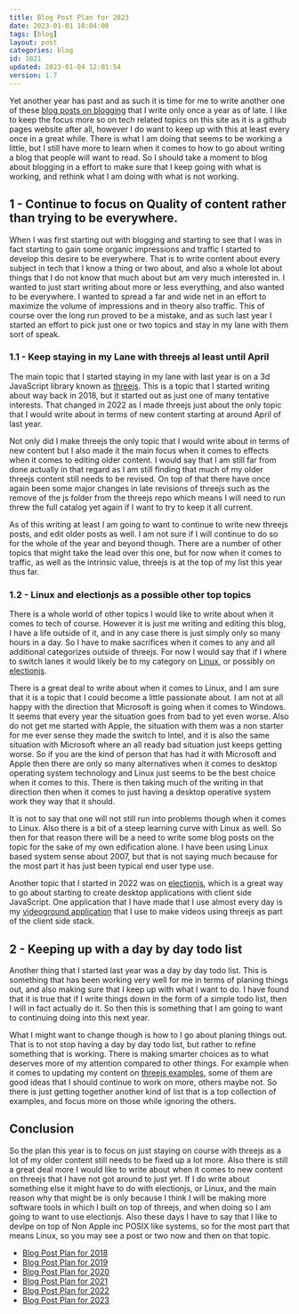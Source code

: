 ```yaml
---
title: Blog Post Plan for 2023
date: 2023-01-01 10:04:00
tags: [blog]
layout: post
categories: blog
id: 1021
updated: 2023-01-04 12:01:54
version: 1.7
---
```


Yet another year has past and as such it is time for me to write another one of these [blog posts on blogging](/categories/blog) that I write only once a year as of late. I like to keep the focus more so on tech related topics on this site as it is a github pages website after all, however I do want to keep up with this at least every once in a great while. There is what I am doing that seems to be working a little, but I still have more to learn when it comes to how to go about writing a blog that people will want to read. So I should take a moment to blog about blogging in a effort to make sure that I keep going with what is working, and rethink what I am doing with what is not working.

<!-- more -->

## 1 - Continue to focus on Quality of content rather than trying to be everywhere.

When I was first starting out with blogging and starting to see that I was in fact starting to gain some organic impressions and traffic I started to develop this desire to be everywhere. That is to write content about every subject in tech that I know a thing or two about, and also a whole lot about things that I do not know that much about but am very much interested in. I wanted to just start writing about more or less everything, and also wanted to be everywhere. I wanted to spread a far and wide net in an effort to maximize the volume of impressions and in theory also traffic. This of course over the long run proved to be a mistake, and as such last year I started an effort to pick just one or two topics and stay in my lane with them sort of speak.

### 1.1 - Keep staying in my Lane with threejs al least until April

The main topic that I started staying in my lane with last year is on a 3d JavaScript library known as [threejs](/2018/04/04/threejs-getting-started). This is a topic that I started writing about way back in 2018, but it started out as just one of many tentative interests. That changed in 2022 as I made threejs just about the only topic that I would write about in terms of new content starting at around April of last year. 

Not only did I make threejs the only topic that I would write about in terms of new content but I also made it the main focus when it comes to effects when it comes to editing older content. I would say that I am still far from done actually in that regard as I am still finding that much of my older threejs content still needs to be revised. On top of that there have once again been some major changes in late revisions of threejs such as the remove of the js folder from the threejs repo which means I will need to run threw the full catalog yet again if I want to try to keep it all current.

As of this writing at least I am going to want to continue to write new threejs posts, and edit older posts as well. I am not sure if I will continue to do so for the whole of the year and beyond though. There are a number of other topics that might take the lead over this one, but for now when it comes to traffic, as well as the intrinsic value, threejs is at the top of my list this year thus far.


### 1.2 - Linux and electionjs as a possible other top topics

There is a whole world of other topics I would like to write about when it comes to tech of course. However it is just me writing and editing this blog, I have a life outside of it, and in any case there is just simply only so many hours in a day. So I have to make sacrifices when it comes to any and all additional categorizes outside of threejs. For now I would say that if I where to switch lanes it would likely be to my category on [Linux](/categories/linux), or possibly on [electionjs](/categories/electronjs).

There is a great deal to write about when it comes to Linux, and I am sure that it is a topic that I could become a little passionate about. I am not at all happy with the direction that Microsoft is going when it comes to Windows. It seems that every year the situation goes from bad to yet even worse. Also do not get me started with Apple, the situation with them was a non starter for me ever sense they made the switch to Intel, and it is also the same situation with Microsoft where an all ready bad situation just keeps getting worse. So if you are the kind of person that has had it with Microsoft and Apple then there are only so many alternatives when it comes to desktop operating system technology and Linux just seems to be the best choice when it comes to this. There is then taking much of the writing in that direction then when it comes to just having a desktop operative system work they way that it should.

It is not to say that one will not still run into problems though when it comes to Linux. Also there is a bit of a steep learning curve with Linux as well. So then for that reason there will be a need to write some blog posts on the topic for the sake of my own edification alone. I have been using Linux based system sense about 2007, but that is not saying much because for the most part it has just been typical end user type use. 

Another topic that I started in 2022 was on [electionjs](/2022/02/07/electronjs-hello-world/), which is a great way to go about starting to create desktop applications with client side JavaScript. One application that I have made that I use almost every day is my [videoground application](https://github.com/dustinpfister/videoground) that I use to make videos using threejs as part of the client side stack.

## 2 - Keeping up with a day by day todo list

Another thing that I started last year was a day by day todo list. This is something that has been working very well for me in terms of planing things out, and also making sure that I keep up with what I want to do. I have found that it is true that if I write things down in the form of a simple todo list, then I will in fact actually do it. So then this is something that I am going to want to continuing doing into this next year.

What I might want to change though is how to I go about planing things out. That is to not stop having a day by day todo list, but rather to refine something that is working. There is making smarter choices as to what deserves more of my attention compared to other things. For example when it comes to updating my content on [threejs examples](/2021/02/19/threejs-examples/), some of them are good ideas that I should continue to work on more, others maybe not. So there is just getting together another kind of list that is a top collection of examples, and focus more on those while ignoring the others.

## Conclusion

So the plan this year is to focus on just staying on course with threejs as a lot of my older content still needs to be fixed up a lot more. Also there is still a great deal more I would like to write about when it comes to new content on threejs that I have not got around to just yet. If I do write about something else it might have to do with electionjs, or Linux, and the main reason why that might be is only because I think I will be making more software tools in which I built on top of threejs, and when doing so I am going to want to use electionjs. Also these days I have to say that I like to devlpe on top of Non Apple inc POSIX like systems, so for the most part that means Linux, so you may see a post or two now and then on that topic.


* [Blog Post Plan for 2018](/2018/01/02/blog-plan-for-2018/)
* [Blog Post Plan for 2019](/2019/01/02/blog-post-plan-for-2019/)
* [Blog Post Plan for 2020](/2020/01/03/blog-post-plan-for-2020/)
* [Blog Post Plan for 2021](/2021/01/01/blog-post-plan-for-2021/)
* [Blog Post Plan for 2022](/2022/01/03/blog-post-plan-for-2022/)
* [Blog Post Plan for 2023](/2023/01/01/blog-post-plan-for-2023/)



